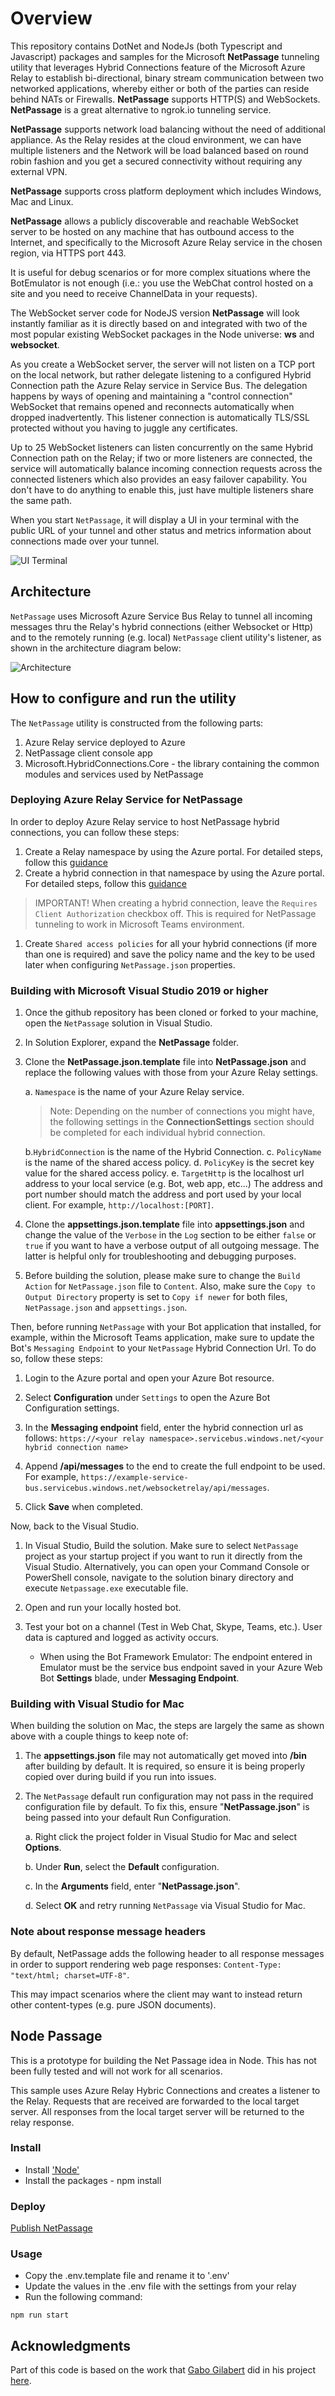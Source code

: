 # Overview

This repository contains DotNet and NodeJs (both Typescript and Javascript) packages and samples for the Microsoft **NetPassage** tunneling utility that leverages Hybrid Connections feature of the Microsoft Azure Relay to establish bi-directional, binary stream communication between two networked applications, whereby either or both of the parties can reside behind NATs or Firewalls. **NetPassage** supports HTTP(S) and WebSockets. **NetPassage** is a great alternative to ngrok.io tunneling service.

**NetPassage** supports network load balancing without the need of additional appliance. As the Relay resides at the cloud environment, we can have multiple listeners and the Network will be load balanced based on round robin fashion and you get a secured connectivity without requiring any external VPN.

**NetPassage** supports cross platform deployment which includes Windows, Mac and Linux.

**NetPassage** allows a publicly discoverable and reachable WebSocket server to be hosted on any machine that has outbound access to the Internet, and specifically to the Microsoft Azure Relay service in the chosen region, via HTTPS port 443.

It is useful for debug scenarios or for more complex situations where the BotEmulator is not enough (i.e.: you use the WebChat control hosted on a site and you need to receive ChannelData in your requests).

The WebSocket server code for NodeJS version **NetPassage** will look instantly familiar as it is directly based on and integrated with two of the most popular existing WebSocket packages in the Node universe: **ws** and **websocket**.

As you create a WebSocket server, the server will not listen on a TCP port on the local network, but rather delegate listening to a configured Hybrid Connection path the Azure Relay service in Service Bus. The delegation happens by ways of opening and maintaining a "control connection" WebSocket that remains opened and reconnects automatically when dropped inadvertently. This listener connection is automatically TLS/SSL protected without you having to juggle any certificates.

Up to 25 WebSocket listeners can listen concurrently on the same Hybrid Connection path on the Relay; if two or more listeners are connected, the service will automatically balance incoming connection requests across the connected listeners which also provides an easy failover capability. You don't have to do anything to enable this, just have multiple listeners share the same path.

When you start `NetPassage`, it will display a UI in your terminal with the public URL of your tunnel and other status and metrics information about connections made over your tunnel.

![UI Terminal](docs/images/WebSocketConsole.png)

## Architecture

`NetPassage` uses Microsoft Azure Service Bus Relay to tunnel all incoming
messages thru the Relay's hybrid connections (either Websocket or Http) and to
the remotely running (e.g. local) `NetPassage` client utility's listener, as
shown in the architecture diagram below:

![Architecture](docs/images/passage.png)

## How to configure and run the utility

The `NetPassage` utility is constructed from the following parts:

1. Azure Relay service deployed to Azure
2. NetPassage client console app
3. Microsoft.HybridConnections.Core - the library containing the common modules and services used by NetPassage

### Deploying Azure Relay Service for NetPassage

In order to deploy Azure Relay service to host NetPassage hybrid connections, you can follow these steps:

1. Create a Relay namespace by using the Azure portal. For detailed steps, follow this [guidance](https://learn.microsoft.com/en-us/azure/azure-relay/relay-create-namespace-portal)
1. Create a hybrid connection in that namespace by using the Azure portal. For detailed steps, follow this [guidance](https://learn.microsoft.com/en-us/azure/azure-relay/relay-hybrid-connections-dotnet-get-started#create-a-hybrid-connection)

>IMPORTANT! When creating a hybrid connection, leave the `Requires Client Authorization` checkbox off. This is required for NetPassage tunneling to work in Microsoft Teams environment.

1. Create `Shared access policies` for all your hybrid connections (if more than one is required) and save the policy name and the key to be used later when configuring `NetPassage.json` properties.

### Building with Microsoft Visual Studio 2019 or higher

1. Once the github repository has been cloned or forked to your machine, open the `NetPassage` solution in Visual Studio.

2. In Solution Explorer, expand the **NetPassage** folder.

3. Clone the **NetPassage.json.template** file into **NetPassage.json** and replace the following values with those from your Azure Relay settings.

    a. `Namespace` is the name of your Azure Relay service.
    >Note: Depending on the number of connections you might have, the following settings in the **ConnectionSettings** section should be completed for each individual hybrid connection.

    b.`HybridConnection` is the name of the Hybrid Connection.
    c. `PolicyName` is the name of the shared access policy.
    d. `PolicyKey` is the secret key value for the shared access policy.
    e. `TargetHttp` is the localhost url address to your local service (e.g. Bot, web app, etc...) The address and port number should match the address and port used by your local client. For example, `http://localhost:[PORT]`.

4. Clone the **appsettings.json.template** file into **appsettings.json** and change the value of the `Verbose` in the `Log` section to be either `false` or `true` if you want to have a verbose output of all outgoing message. The latter is helpful only for troubleshooting and debugging purposes.

5. Before building the solution, please make sure to change the `Build Action` for `NetPassage.json` file to `Content`. Also, make sure the `Copy to Output Directory` property is set to `Copy if newer` for both files, `NetPassage.json` and `appsettings.json`.

Then, before running `NetPassage` with your Bot application that installed, for example, within the Microsoft Teams application, make sure to update the Bot's `Messaging Endpoint` to your `NetPassage` Hybrid Connection Url. To do so, follow these steps:

1. Login to the Azure portal and open your Azure Bot resource.

2. Select **Configuration** under `Settings` to open the Azure Bot Configuration settings.

3. In the **Messaging endpoint** field, enter the hybrid connection url as follows: `https://<your relay namespace>.servicebus.windows.net/<your hybrid connection name>`
4. Append **/api/messages** to the end to create the full endpoint to be used. For example, `https://example-service-bus.servicebus.windows.net/websocketrelay/api/messages`.
5. Click **Save** when completed.

Now, back to the Visual Studio.

1. In Visual Studio, Build the solution. Make sure to select `NetPassage` project as your startup project if you want to run it directly from the Visual Studio. Alternatively, you can open your Command Console or PowerShell console, navigate to the solution binary directory and execute `Netpassage.exe` executable file.

2. Open and run your locally hosted bot.

3. Test your bot on a channel (Test in Web Chat, Skype, Teams, etc.). User data is captured and logged as activity occurs.

    - When using the Bot Framework Emulator: The endpoint entered in Emulator must be the service bus endpoint saved in your Azure Web Bot **Settings** blade, under **Messaging Endpoint**.

### Building with Visual Studio for Mac

When building the solution on Mac, the steps are largely the same as shown above with a couple things to keep note of:

1. The **appsettings.json** file may not automatically get moved into **/bin** after building by default. It is required, so ensure it is being properly copied over during build if you run into issues.

2. The `NetPassage` default run configuration may not pass in the required configuration file by default. To fix this, ensure "**NetPassage.json**" is being passed into your default Run Configuration.

    a. Right click the project folder in Visual Studio for Mac and select **Options**.

    b. Under **Run**, select the **Default** configuration.

    c. In the **Arguments** field, enter "**NetPassage.json**".

    d. Select **OK** and retry running `NetPassage` via Visual Studio for Mac.


### Note about response message headers

By default, NetPassage adds the following header to all response messages in order to support rendering web page responses: `Content-Type: "text/html; charset=UTF-8"`.

This may impact scenarios where the client may want to instead return other content-types (e.g. pure JSON documents). 

## Node Passage

This is a prototype for building the Net Passage idea in Node. This has not been fully tested and will not work for all scenarios.

This sample uses Azure Relay Hybric Connections and creates a listener to the Relay.
Requests that are received are forwarded to the local target server. All responses from
the local target server will be returned to the relay response.

### Install

- Install ['Node'](https://nodejs.org/en/download/)
- Install the packages - npm install

### Deploy

[Publish NetPassage](publish/Publish.html)

### Usage

- Copy the .env.template file and rename it to '.env'
- Update the values in the .env file with the settings from your relay
- Run the following command:

`npm run start`

## Acknowledgments

Part of this code is based on the work that [Gabo Gilabert](https://github.com/gabog) did in his project [here](https://github.com/gabog/AzureServiceBusBotRelay).
